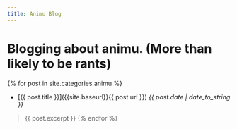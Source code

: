 ```yaml
---
title: Animu Blog
---
```


# Blogging about animu. (More than likely to be rants)

{% for post in site.categories.animu %}
* [{{ post.title }}]({{site.baseurl}}{{ post.url }}) *{{ post.date | date_to_string }}*
> {{ post.excerpt }}
{% endfor %}